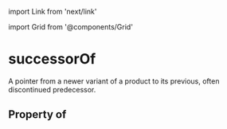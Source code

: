 import Link from 'next/link'
  
import Grid from '@components/Grid'

# successorOf

A pointer from a newer variant of a product  to its previous, often discontinued predecessor.

## Property of



